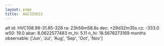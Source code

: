 ```yaml
---
layout: page
title:  AGC333613
--- 
```

alt id: HVC108.98-31.85-328
ra: 23h56m58.8s
dec: +29d32m35s
cz: -333.0
w50: 19.0
abar: 8.0622577483
m_hi: 5.11
n_hi: 18.5676273169
months observable: ['Jun', 'Jul', 'Aug', 'Sep', 'Oct', 'Nov']
